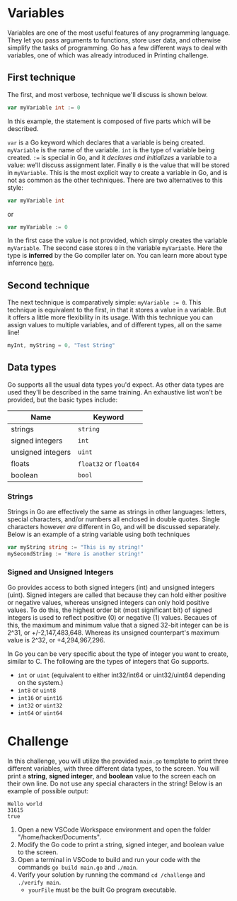 # Variables
Variables are one of the most useful features of any programming language. They let you pass arguments to functions, store user data, and otherwise simplify the tasks of programming. Go has a few different ways to deal with variables, one of which was already introduced in Printing challenge.

## First technique
The first, and most verbose, technique we'll discuss is shown below.
```go
var myVariable int := 0
```
In this example, the statement is composed of five parts which will be described.

`var` is a Go keyword which declares that a variable is being created. `myVariable` is the name of the variable. `int` is the type of variable being created. `:=` is special in Go, and it *declares and initializes* a variable to a value: we'll discuss assignment later. Finally `0` is the value that will be stored in `myVariable`. This is the most explicit way to create a variable in Go, and is not as common as the other techniques. There are two alternatives to this style:
```go
var myVariable int
```
or
```go
var myVariable := 0
```
In the first case the value is not provided, which simply creates the variable `myVariable`. The second case stores `0` in the variable `myVariable`. Here the type is **inferred** by the Go compiler later on. You can learn more about type inferrence [here](https://go.dev/blog/type-inference).

## Second technique
The next technique is comparatively simple: `myVariable := 0`. This technique is equivalent to the first, in that it stores a value in a variable. But it offers a little more flexibility in its usage. With this technique you can assign values to multiple variables, and of different types, all on the same line!
```go
myInt, myString = 0, "Test String"
```

## Data types
Go supports all the usual data types you'd expect. As other data types are used they'll be described in the same training. An exhaustive list won't be provided, but the basic types include:

|Name|Keyword|
|-|-|
|strings|`string`|
|signed integers|`int`|
|unsigned integers|`uint`|
|floats|`float32` or `float64`|
|boolean|`bool`|

### Strings
Strings in Go are effectively the same as strings in other languages: letters, special characters, and/or numbers all enclosed in double quotes. Single characters however *are* different in Go, and will be discussed separately. Below is an example of a string variable using both techniques
```go
var myString string := "This is my string!"
mySecondString := "Here is another string!"
```

### Signed and Unsigned Integers
Go provides access to both signed integers (int) and unsigned integers (uint). Signed integers are called that because they can hold either positive or negative values, whereas unsigned integers can only hold positive values. To do this, the highest order bit (most significant bit) of signed integers is used to reflect positive (0) or negative (1) values. Becaues of this, the maximum and minimum value that a signed 32-bit integer can be is 2^31, or +/-2,147,483,648. Whereas its unsigned counterpart's maximum value is 2^32, or +4,294,967,296.

In Go you can be very specific about the type of integer you want to create, similar to C. The following are the types of integers that Go supports.
- `int` or `uint` (equivalent to either int32/int64 or uint32/uint64 depending on the system.)
- `int8` or `uint8`
- `int16` or `uint16`
- `int32` or `uint32`
- `int64` or `uint64`


# Challenge
In this challenge, you will utilize the provided `main.go` template to print three different variables, with three different data types, to the screen. You will print a **string**, **signed integer**, and **boolean** value to the screen each on their own line. Do not use any special characters in the string! Below is an example of possible output:
```
Hello world
31615
true
```

1. Open a new VSCode Workspace environment and open the folder "/home/hacker/Documents".
2. Modify the Go code to print a string, signed integer, and boolean value to the screen.
3. Open a terminal in VSCode to build and run your code with the commands `go build main.go` and `./main`.
4. Verify your solution by running the command `cd /challenge` and `./verify main`.
    - `yourFile` must be the built Go program executable.